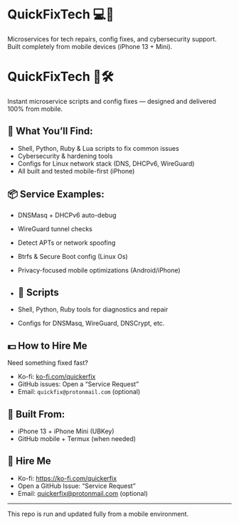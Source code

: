 # QuickFixTech 💻💸

Microservices for tech repairs, config fixes, and cybersecurity support.  
Built completely from mobile devices (iPhone 13 + Mini).

# QuickFixTech 💸🛠️

Instant microservice scripts and config fixes — designed and delivered 100% from mobile.

## 🔧 What You’ll Find:
- Shell, Python, Ruby & Lua scripts to fix common issues
- Cybersecurity & hardening tools
- Configs for Linux network stack (DNS, DHCPv6, WireGuard)
- All built and tested mobile-first (iPhone)

## 📦 Service Examples:
- DNSMasq + DHCPv6 auto-debug
- WireGuard tunnel checks
- Detect APTs or network spoofing
- Btrfs & Secure Boot config (Linux Os)
- Privacy-focused mobile optimizations (Android/iPhone)

- ## 🔧 Scripts
- Shell, Python, Ruby tools for diagnostics and repair
- Configs for DNSMasq, WireGuard, DNSCrypt, etc.

## 💵 How to Hire Me
Need something fixed fast?  
- Ko-fi: [ko-fi.com/quickerfix](https://ko-fi.com/quickerfix)
- GitHub issues: Open a “Service Request”
- Email: `quickfix@protonmail.com` (optional)

## 📱 Built From:
- iPhone 13 + iPhone Mini (UBKey)
- GitHub mobile + Termux (when needed)

## 💬 Hire Me
- Ko-fi: https://ko-fi.com/quickerfix
- Open a GitHub Issue: “Service Request”
- Email: quickerfix@protonmail.com (optional)

---
This repo is run and updated fully from a mobile environment.
